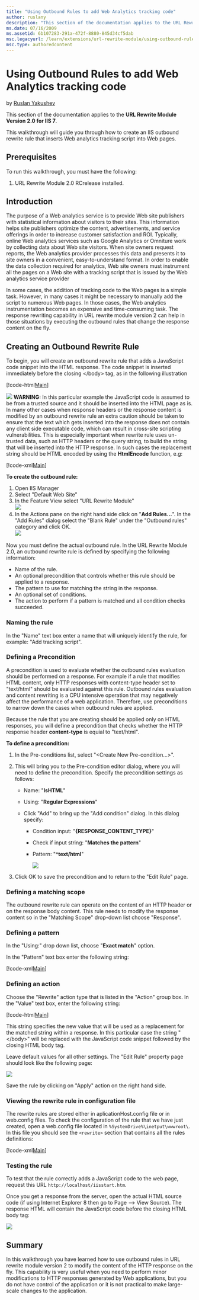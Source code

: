 ```yaml
---
title: "Using Outbound Rules to add Web Analytics tracking code"
author: ruslany
description: "This section of the documentation applies to the URL Rewrite Module Version 2.0 for IIS 7. This walkthrough will guide you through how to create an IIS outb..."
ms.date: 07/16/2009
ms.assetid: 6b107283-291a-472f-8880-845d34cf5dab
msc.legacyurl: /learn/extensions/url-rewrite-module/using-outbound-rules-to-add-web-analytics-tracking-code
msc.type: authoredcontent
---
```

# Using Outbound Rules to add Web Analytics tracking code

by [Ruslan Yakushev](https://github.com/ruslany)

This section of the documentation applies to the **URL Rewrite Module Version 2.0 for IIS 7**.

This walkthrough will guide you through how to create an IIS outbound rewrite rule that inserts Web analytics tracking script into Web pages.

## Prerequisites

To run this walkthrough, you must have the following:

1. URL Rewrite Module 2.0 RCrelease installed.

## Introduction

The purpose of a Web analytics service is to provide Web site publishers with statistical information about visitors to their sites. This information helps site publishers optimize the content, advertisements, and service offerings in order to increase customer satisfaction and ROI. Typically, online Web analytics services such as Google Analytics or Omniture work by collecting data about Web site visitors. When site owners request reports, the Web analytics provider processes this data and presents it to site owners in a convenient, easy-to-understand format. In order to enable the data collection required for analytics, Web site owners must instrument all the pages on a Web site with a tracking script that is issued by the Web analytics service provider

In some cases, the addition of tracking code to the Web pages is a simple task. However, in many cases it might be necessary to manually add the script to numerous Web pages. In those cases, the Web analytics instrumentation becomes an expensive and time-consuming task. The response rewriting capability in URL rewrite module version 2 can help in those situations by executing the outbound rules that change the response content on the fly.

## Creating an Outbound Rewrite Rule

To begin, you will create an outbound rewrite rule that adds a JavaScript code snippet into the HTML response. The code snippet is inserted immediately before the closing &lt;/body&gt; tag, as in the following illustration

[!code-html[Main](using-outbound-rules-to-add-web-analytics-tracking-code/samples/sample1.html)]

![](using-outbound-rules-to-add-web-analytics-tracking-code/_static/image1.gif) **WARNING:** In this particular example the JavaScript code is assumed to be from a trusted source and it should be inserted into the HTML page as is. In many other cases when response headers or the response content is modified by an outbound rewrite rule an extra caution should be taken to ensure that the text which gets inserted into the response does not contain any client side executable code, which can result in cross-site scripting vulnerabilities. This is especially important when rewrite rule uses un-trusted data, such as HTTP headers or the query string, to build the string that will be inserted into the HTTP response. In such cases the replacement string should be HTML encoded by using the **HtmlEncode** function, e.g:

[!code-xml[Main](using-outbound-rules-to-add-web-analytics-tracking-code/samples/sample2.xml)]

**To create the outbound rule:** 

1. Open IIS Manager
2. Select "Default Web Site"
3. In the Feature View select "URL Rewrite Module"  
    [![](using-outbound-rules-to-add-web-analytics-tracking-code/_static/image3.png)](using-outbound-rules-to-add-web-analytics-tracking-code/_static/image1.png)
4. In the Actions pane on the right hand side click on "**Add Rules...**". In the "Add Rules" dialog select the "Blank Rule" under the "Outbound rules" category and click OK.  
    [![](using-outbound-rules-to-add-web-analytics-tracking-code/_static/image7.png)](using-outbound-rules-to-add-web-analytics-tracking-code/_static/image5.png)

Now you must define the actual outbound rule. In the URL Rewrite Module 2.0, an outbound rewrite rule is defined by specifying the following information:

- Name of the rule.
- An optional precondition that controls whether this rule should be applied to a response.
- The pattern to use for matching the string in the response.
- An optional set of conditions.
- The action to perform if a pattern is matched and all condition checks succeeded.

### Naming the rule

In the "Name" text box enter a name that will uniquely identify the rule, for example: "Add tracking script".

### Defining a Precondition

A precondition is used to evaluate whether the outbound rules evaluation should be performed on a response. For example if a rule that modifies HTML content, only HTTP responses with content-type header set to "text/html" should be evaluated against this rule. Outbound rules evaluation and content rewriting is a CPU intensive operation that may negatively affect the performance of a web application. Therefore, use preconditions to narrow down the cases when outbound rules are applied.

Because the rule that you are creating should be applied only on HTML responses, you will define a precondition that checks whether the HTTP response header **content-type** is equial to "text/html".

**To define a precondition:** 

1. In the Pre-conditions list, select "&lt;Create New Pre-condition...&gt;".
2. This will bring you to the Pre-condition editor dialog, where you will need to define the precondition. Specify the precondition settings as follows: 

   - Name: "**IsHTML**"
   - Using: "**Regular Expressions**"
   - Click "Add" to bring up the "Add condition" dialog. In this dialog specify: 

     - Condition input: "**{RESPONSE\_CONTENT\_TYPE}**"
     - Check if input string: "**Matches the pattern**"
     - Pattern: "**^text/html**"
  
       [![](using-outbound-rules-to-add-web-analytics-tracking-code/_static/image10.png)](using-outbound-rules-to-add-web-analytics-tracking-code/_static/image9.png)
3. Click OK to save the precondition and to return to the "Edit Rule" page.

### Defining a matching scope

The outbound rewrite rule can operate on the content of an HTTP header or on the response body content. This rule needs to modify the response content so in the "Matching Scope" drop-down list choose "Response".

### Defining a pattern

In the "Using:" drop down list, choose "**Exact match**" option.

In the "Pattern" text box enter the following string:

[!code-xml[Main](using-outbound-rules-to-add-web-analytics-tracking-code/samples/sample3.xml)]

### Defining an action

Choose the "Rewrite" action type that is listed in the "Action" group box. In the "Value" text box, enter the following string:

[!code-html[Main](using-outbound-rules-to-add-web-analytics-tracking-code/samples/sample4.html)]

This string specifies the new value that will be used as a replacement for the matched string within a response. In this particular case the string "&lt;/body&gt;" will be replaced with the JavaScript code snippet followed by the closing HTML body tag.

Leave default values for all other settings. The "Edit Rule" property page should look like the following page:

[![](using-outbound-rules-to-add-web-analytics-tracking-code/_static/image12.png)](using-outbound-rules-to-add-web-analytics-tracking-code/_static/image11.png)

Save the rule by clicking on "Apply" action on the right hand side.

### Viewing the rewrite rule in configuration file

The rewrite rules are stored either in aplicationHost.config file or in web.config files. To check the configuration of the rule that we have just created, open a web.config file located in `%SystemDrive%\inetput\wwwroot\`. In this file you should see the `<rewrite>` section that contains all the rules definitions:

[!code-xml[Main](using-outbound-rules-to-add-web-analytics-tracking-code/samples/sample5.xml)]

### Testing the rule

To test that the rule correctly adds a JavaScript code to the web page, request this URL `http://localhost/iisstart.htm`.

Once you get a response from the server, open the actual HTML source code (if using Internet Explorer 8 then go to Page --&gt; View Source). The response HTML will contain the JavaScript code before the closing HTML body tag:

[![](using-outbound-rules-to-add-web-analytics-tracking-code/_static/image15.png)](using-outbound-rules-to-add-web-analytics-tracking-code/_static/image13.png)

## Summary

In this walkthrough you have learned how to use outbound rules in URL rewrite module version 2 to modify the content of the HTTP response on the fly. This capability is very useful when you need to perform minor modifications to HTTP responses generated by Web applications, but you do not have control of the application or it is not practical to make large-scale changes to the application.
